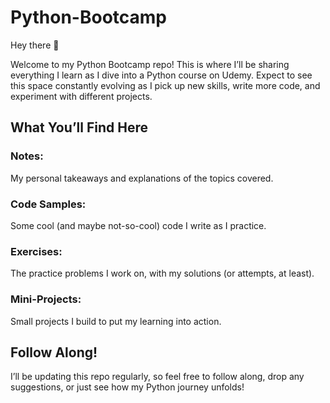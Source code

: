 # Python-Bootcamp
Hey there 👋

Welcome to my Python Bootcamp repo! This is where I’ll be sharing everything I learn as I dive into a Python course on Udemy. Expect to see this space constantly evolving as I pick up new skills, write more code, and experiment with different projects.

## What You’ll Find Here

### Notes:
My personal takeaways and explanations of the topics covered.

### Code Samples: 
Some cool (and maybe not-so-cool) code I write as I practice.

### Exercises: 
The practice problems I work on, with my solutions (or attempts, at least).

### Mini-Projects: 
Small projects I build to put my learning into action.

## Follow Along!

I’ll be updating this repo regularly, so feel free to follow along, drop any suggestions, or just see how my Python journey unfolds!
